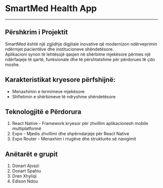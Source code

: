 # SmartMed Health App
---------------------

## Përshkrim i Projektit

SmartMed është një zgjidhje digjitale inovative që modernizon ndërveprimin ndërmjet pacientëve dhe institucioneve shëndetësore.  
Aplikacioni synon të lehtësojë qasjen në shërbime mjekësore përmes një ndërfaqeje të qartë, funksionale dhe të përshtatshme për përdorues të çdo moshe.

## Karakteristikat kryesore përfshijnë:

- Menaxhimin e termimeve mjekësore  
- Shfletimin e shërbimeve të ndryshme shëndetësore  

## Teknologjitë e Përdorura

1. React Native - Framework kryesor për zhvillim aplikacionesh mobile multiplatformë 
2. Expo - Mjedis zhvillimi dhe shpërndarjeje për React Native 
3. Expo Router - Menaxhim i rrugëve dhe strukturës së navigimit 

## Anëtarët e grupit

1. Donart Ajvazi
2. Donart Spahiu
3. Dren Xhyliqi
4. Edison Ndou
